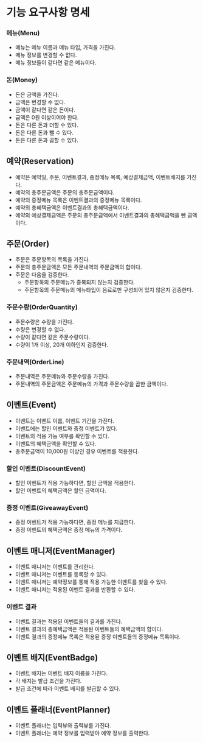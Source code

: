 # 기능 요구사항 명세

### 메뉴(Menu)

- 메뉴는 메뉴 이름과 메뉴 타입, 가격을 가진다.
- 메뉴 정보를 변경할 수 없다.
- 메뉴 정보들이 같다면 같은 메뉴이다.

### 돈(Money)

- 돈은 금액을 가진다.
- 금액은 변경할 수 없다.
- 금액이 같다면 같은 돈이다.
- 금액은 0원 이상이어야 한다.
- 돈은 다른 돈과 더할 수 있다.
- 돈은 다른 돈과 뺄 수 있다.
- 돈은 다른 돈과 곱할 수 있다.

## 예약(Reservation)

- 예약은 예약일, 주문, 이벤트결과, 증정메뉴 목록, 예상결제금액, 이벤트배지를 가진다.
- 예약의 총주문금액은 주문의 총주문금액이다.
- 예약의 증정메뉴 목록은 이벤트결과의 증정메뉴 목록이다.
- 예약의 총혜택금액은 이벤트결과의 총혜택금액이다.
- 예약의 예상결제금액은 주문의 총주문금액에서 이벤트결과의 총혜택금액을 뺀 금액이다.

## 주문(Order)

- 주문은 주문항목의 목록을 가진다.
- 주문의 총주문금액은 모든 주문내역의 주문금액의 합이다.
- 주문은 다음을 검증한다.
    - 주문항목의 주문메뉴가 중복되지 않는지 검증한다.
    - 주문항목의 주문메뉴의 메뉴타입이 음료로만 구성되어 있지 않은지 검증한다.

### 주문수량(OrderQuantity)

- 주문수량은 수량을 가진다.
- 수량은 변경할 수 없다.
- 수량이 같다면 같은 주문수량이다.
- 수량이 1개 이상, 20개 이하인지 검증한다.

### 주문내역(OrderLine)

- 주문내역은 주문메뉴와 주문수량을 가진다.
- 주문내역의 주문금액은 주문메뉴의 가격과 주문수량을 곱한 금액이다.

## 이벤트(Event)

- 이벤트는 이벤트 이름, 이벤트 기간을 가진다.
- 이벤트에는 할인 이벤트와 증정 이벤트가 있다.
- 이벤트의 적용 가능 여부를 확인할 수 있다.
- 이벤트의 혜택금액을 확인할 수 있다.
- 총주문금액이 10,000원 이상인 경우 이벤트를 적용한다.

### 할인 이벤트(DiscountEvent)

- 할인 이벤트가 적용 가능하다면, 할인 금액을 적용한다.
- 할인 이벤트의 혜택금액은 할인 금액이다.

### 증정 이벤트(GiveawayEvent)

- 증정 이벤트가 적용 가능하다면, 증정 메뉴를 지급한다.
- 증정 이벤트의 혜택금액은 증정 메뉴의 가격이다.

## 이벤트 매니저(EventManager)

- 이벤트 매니저는 이벤트를 관리한다.
- 이벤트 매니저는 이벤트를 등록할 수 있다.
- 이벤트 매니저는 예약정보를 통해 적용 가능한 이벤트를 찾을 수 있다.
- 이벤트 매니저는 적용된 이벤트 결과를 반환할 수 있다.

### 이벤트 결과

- 이벤트 결과는 적용된 이벤트들의 결과를 가진다.
- 이벤트 결과의 총혜택금액은 적용된 이벤트들의 혜택금액의 합이다.
- 이벤트 결과의 증정메뉴 목록은 적용된 증정 이벤트들의 증정메뉴 목록이다.

## 이벤트 배지(EventBadge)

- 이벤트 배지는 이벤트 배지 이름을 가진다.
- 각 배지는 발급 조건을 가진다.
- 발급 조건에 따라 이벤트 배지를 발급할 수 있다.

## 이벤트 플래너(EventPlanner)

- 이벤트 플래너는 입력뷰와 출력뷰를 가진다.
- 이벤트 플래너는 예약 정보를 입력받아 예약 정보를 출력한다.
